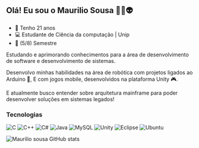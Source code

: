 ## Olá! Eu sou o Maurilio Sousa 🖖🏼👽

- 🌱 Tenho 21 anos
- 💻 Estudante de Ciência da computação | Unip
- 🚩 (5/8) Semestre

Estudando e aprimorando conhecimentos para a área de desenvolvimento de software e desenvolvimento de sistemas.

Desenvolvo minhas habilidades na área de robótica com projetos ligados ao Arduino 🤖, E com jogos mobile, desenvolvidos na plataforma Unity 🎮.

E atualmente busco entender sobre arquitetura mainframe para poder desenvolver soluções em sistemas legados!

### Tecnologias
![C](https://img.shields.io/badge/c-%2300599C.svg?style=for-the-badge&logo=c&logoColor=white) ![C++](https://img.shields.io/badge/c++-%2300599C.svg?style=for-the-badge&logo=c%2B%2B&logoColor=white) ![C#](https://img.shields.io/badge/c%23-%23239120.svg?style=for-the-badge&logo=csharp&logoColor=white) ![Java](https://img.shields.io/badge/java-%23ED8B00.svg?style=for-the-badge&logo=openjdk&logoColor=white) ![MySQL](https://img.shields.io/badge/mysql-4479A1.svg?style=for-the-badge&logo=mysql&logoColor=white) ![Unity](https://img.shields.io/badge/unity-%23000000.svg?style=for-the-badge&logo=unity&logoColor=white) ![Eclipse](https://img.shields.io/badge/Eclipse-FE7A16.svg?style=for-the-badge&logo=Eclipse&logoColor=white) ![Ubuntu](https://img.shields.io/badge/Ubuntu-E95420?style=for-the-badge&logo=ubuntu&logoColor=white)

![Maurilio sousa GitHub stats](https://github-readme-stats.vercel.app/api?username=maurilio-sousa&show_icons=true&theme=transparent)

